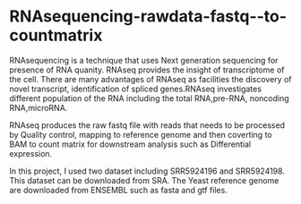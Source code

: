 # RNAsequencing-rawdata-fastq--to-countmatrix

RNAsequencing is a technique that uses Next generation sequencing for presence of RNA quanity. RNAseq provides the insight of transcriptome of the cell. There are many advantages of RNAseq as facilities the discovery of novel transcript, identification of spliced genes.RNAseq investigates different population of the RNA including the total RNA,pre-RNA, noncoding RNA,microRNA.

RNAseq produces the raw fastq file with reads that needs to be processed by Quality control, mapping to reference genome and then coverting to BAM to count matrix for downstream analysis such as Differential expression.

In this project, I used two dataset including SRR5924196 and SRR5924198. This dataset can be downloaded from SRA. The Yeast reference genome are downloaded from ENSEMBL such as fasta and gtf files.
